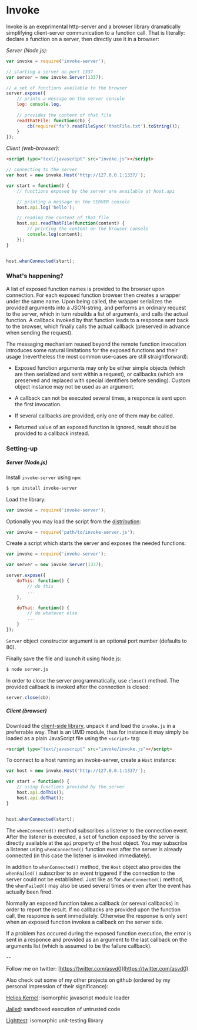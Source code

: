Invoke
======

Invoke is an exeprimental http-server and a browser library
dramatically simplifying client-server communication to a function
call. That is literally: declare a function on a server, then directly
use it in a browser:

*Server (Node.js):*

```js
var invoke = require('invoke-server');

// starting a server on port 1337
var server = new invoke.Server(1337);

// a set of functions available to the browser
server.expose({
    // prints a message on the server console
    log: console.log,
                  
    // provides the content of that file
    readThatFile: function(cb) {
        cb(require("fs").readFileSync('thatFile.txt').toString());
    }
});
```
*Client (web-browser):*

```html
<script type="text/javascript" src="invoke.js"></script>
```

```js
// connecting to the server
var host = new invoke.Host('http://127.0.0.1:1337/');

var start = function() {
    // functions exposed by the server are available at host.api

    // printing a message on the SERVER console
    host.api.log('hello');

    // reading the content of that file
    host.api.readThatFile(function(content) {
        // printing the content on the browser console
        console.log(content);
    });
}


host.whenConnected(start);
```

### What's happening?

A list of exposed function names is provided to the browser upon
connection. For each exposed function browser then creates a wrapper
under the same name. Upon being called, the wrapper serializes the
provided arguments into a JSON-string, and performs an ordinary
request to the server, which in turn rebuilds a list of arguments, and
calls the actual function. A callback invoked by that function leads
to a responce sent back to the browser, which finally calls the actual
callback (preserved in advance when sending the request).

The messaging mechanism reused beyond the remote function invocation
introduces some natural limitations for the exposed functions and
their usage (nevertheless the most common use-cases are still
straightforward):

- Exposed function arguments may only be either simple objects (which
  are then serialized and sent within a request), or callbacks (which
  are preserved and replaced with special identifiers before
  sending). Custom object instance may not be used as an argument.

- A callback can not be executed several times, a responce is sent
  upon the first invocation.

- If several callbacks are provided, only one of them may be called.

- Returned value of an exposed function is ignored, result should be
  provided to a callback instead.


### Setting-up


##### Server (Node.js)

Install `invoke-server` using `npm`:

```sh
$ npm install invoke-server
```

Load the library:

```js
var invoke = require('invoke-server');
```

Optionally you may load the script from the
[distribution](https://github.com/asvd/invoke/releases/download/v0.1.0/invoke-server-0.1.0.tar.gz):

```js
var invoke = require('path/to/invoke-server.js');
```

Create a script which starts the server and exposes the needed
functions:

```js
var invoke = require('invoke-server');

var server = new invoke.Server(1337);

server.expose({
    doThis: function() {
        // do this
        ...
    },

    doThat: function() {
        // do whatever else
        ...
    }
});

```

`Server` object constructor argument is an optional port number
(defaults to 80).

Finally save the file and launch it using Node.js:

```sh
$ node server.js
```

In order to close the server programmatically, use `close()`
method. The provided callback is invoked after the connection is
closed:

```js
server.close(cb);
```





##### Client (browser)

Download the [client-side
library](https://github.com/asvd/invoke/releases/download/v0.1.0/invoke-0.1.0.tar.gz),
unpack it and load the `invoke.js` in a preferrable way. That is an
UMD module, thus for instance it may simply be loaded as a plain
JavaScript file using the `<script>` tag:

```html
<script type="text/javascript" src="invoke/invoke.js"></script>
```

To connect to a host running an invoke-server, create a `Host`
instance:

```js
var host = new invoke.Host('http://127.0.0.1:1337/');

var start = function() {
    // using functions provided by the server
    host.api.doThis();
    host.api.doThat();
}


host.whenConnected(start);
```

The `whenConnected()` method subscribes a listener to the connection
event. After the listener is executed, a set of function exposed by
the server is directly available at the `api` property of the host
object. You may subscribe a listener using `whenConnected()` function
even after the server is already connected (in this case the listener
is invoked immediately).

In addition to `whenConnected()` method, the `Host` object also
provides the `whenFailed()` subscriber to an event triggered if the
connection to the server could not be established. Just like as for
`whenConnected()` method, the `whenFailed()` may also be used several
times or even after the event has actually been fired.


Normally an exposed function takes a callback (or sereval callbacks)
in order to report the result. If no callbacks are provided upon the
function call, the responce is sent immediately. Otherwise the
response is only sent when an exposed function invokes a callback on
the server side.

If a problem has occured during the exposed function execution, the
error is sent in a responce and provided as an argument to the last
callback on the arguments list (which is assumed to be the failure
callback).



--

Follow me on twitter: [https://twitter.com/asvd0](https://twitter.com/asvd0)

Also check out some of my other projects on github (ordered by my
personal impression of their significance):

[Helios Kernel](https://github.com/asvd/helios-kernel): isomorphic javascript module loader

[Jailed](https://github.com/asvd/jailed): sandboxed execution of untrusted code

[Lighttest](https://github.com/asvd/lighttest): isomorphic unit-testing library

